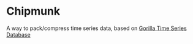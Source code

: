 # Chipmunk

A way to pack/compress time series data, based on [Gorilla Time Series Database](http://www.vldb.org/pvldb/vol8/p1816-teller.pdf)

